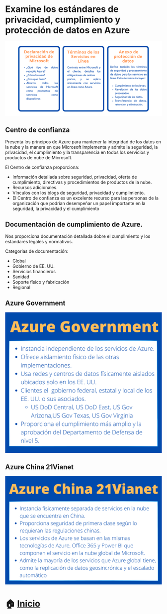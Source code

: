 # Examine los estándares de privacidad, cumplimiento y protección de datos en Azure

<p align="center"> 
    <strong></strong>
    <img alt="TiposNubes" src="../Imagenes/Privacidad.png"
    <strong></strong>
</p>


 ## Centro de confianza

 Presenta los principos de Azure para mantener la integridad de los datos en la nube y la manera en que Microsoft implementa y admite la seguridad, la privacidad, el cumplimiento y la transparencia en todos los servicios y productos de nube de Microsoft. 

 El Centro de confianza proporciona:
 * Información detallada sobre seguridad, privacidad, oferta de cumplimiento, directivas y procedimientos de productos de la nube.
 * Recursos adicionales.
 * Vínculos con los blogs de seguridad, privacidad y cumplimiento.
* El Centro de confianza es un excelente recurso para las personas de la organización que podrían desempeñar un papel importante en la seguridad, la privacidad y el cumplimiento

## Documentación de cumplimiento de Azure.

Nos proporciona documentación detallada dobre el cumplimiento y los estandares legales y normativos.

Categorias de documentación:
* Global
* Gobierno de EE. UU.
* Servicios financieros
* Sanidad
* Soporte físico y fabricación
* Regional

## Azure Government
<p align="center"> 
    <strong></strong>
    <img alt="TiposNubes" src="../Imagenes/Gov.png"
    <strong></strong>
</p>

## Azure China 21Vianet
<p align="center"> 
    <strong></strong>
    <img alt="TiposNubes" src="../Imagenes/21v.png"
    <strong></strong>
</p>

# :house: [Inicio](https://github.com/JazminQuino/SummerCloud-Grupo-2)